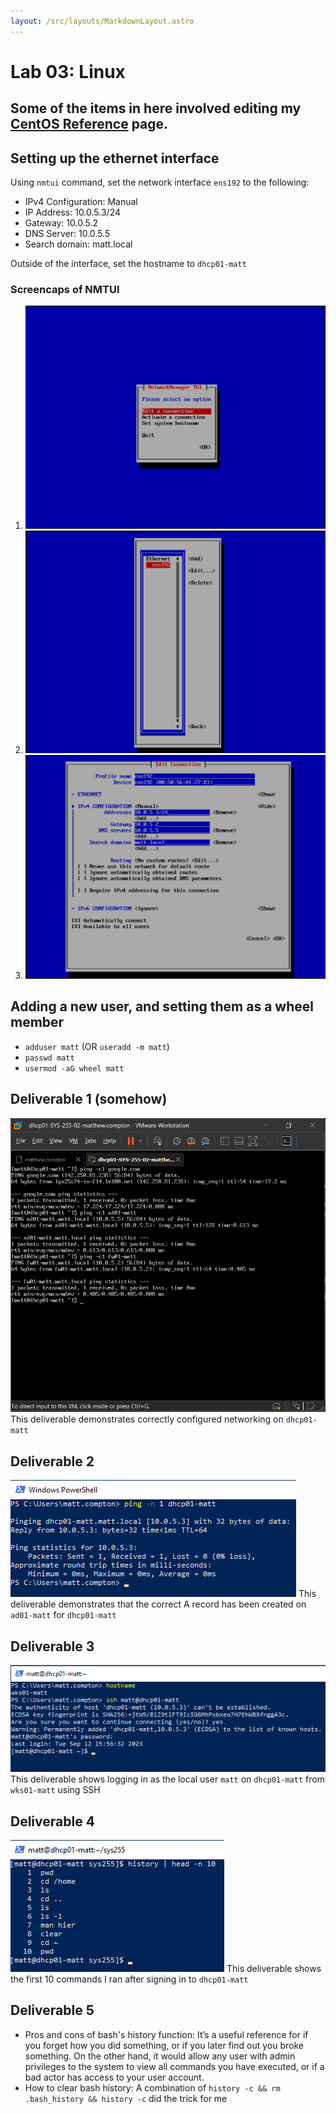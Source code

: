```yaml
---
layout: /src/layouts/MarkdownLayout.astro
---
```

# Lab 03: Linux

## Some of the items in here involved editing my [CentOS Reference](/techjournals/centos-commands.md) page.

## Setting up the ethernet interface
Using `nmtui` command, set the network interface `ens192` to the following:
* IPv4 Configuration: Manual
* IP Address: 10.0.5.3/24
* Gateway: 10.0.5.2
* DNS Server: 10.0.5.5
* Search domain: matt.local

Outside of the interface, set the hostname to `dhcp01-matt`

### Screencaps of NMTUI
1. ![nmtui main page](/public/images/lab03_nmtui_1.png)
2. ![nmtui interface list](/public/images/lab03_nmtui_2.png)
3. ![nmtui config for ens192](/public/images/lab03_nmtui_3.png)

## Adding a new user, and setting them as a wheel member
* `adduser matt` (OR `useradd -m matt`)
* `passwd matt`
* `usermod -aG wheel matt`

## Deliverable 1 (somehow)
![Deliverable 1](/public/images/lab03_deliverable1.png)
This deliverable demonstrates correctly configured networking on `dhcp01-matt`

## Deliverable 2
![Deliverable 2](/public/images/lab03_deliverable2.png)
This deliverable demonstrates that the correct A record has been created on `ad01-matt` for `dhcp01-matt`

## Deliverable 3
![Deliverable 3](/public/images/lab03_deliverable3.png)
This deliverable shows logging in as the local user `matt` on `dhcp01-matt` from `wks01-matt` using SSH

## Deliverable 4
![Deliverable 4](/public/images/lab03_deliverable4.png)
This deliverable shows the first 10 commands I ran after signing in to `dhcp01-matt`

## Deliverable 5
* Pros and cons of bash's history function: It’s a useful reference for if you forget how you did something, or if you later find out you broke something. On the other hand, it would allow any user with admin privileges to the system to view all commands you have executed, or if a bad actor has access to your user account.
* How to clear bash history: A combination of `history -c && rm .bash_history && history -c` did the trick for me